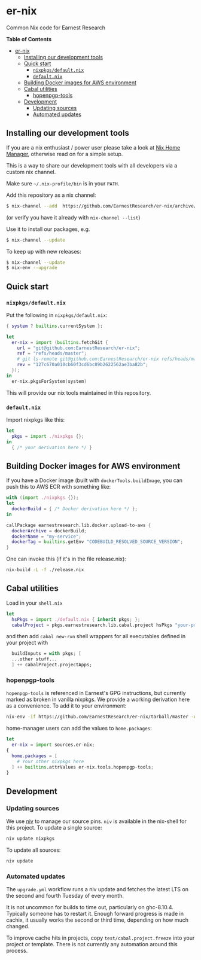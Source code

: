 # er-nix

Common Nix code for Earnest Research

<!-- markdown-toc start - Don't edit this section. Run M-x markdown-toc-refresh-toc -->
**Table of Contents**

- [er-nix](#er-nix)
    - [Installing our development tools](#installing-our-development-tools)
    - [Quick start](#quick-start)
        - [`nixpkgs/default.nix`](#nixpkgsdefaultnix)
        - [`default.nix`](#defaultnix)
    - [Building Docker images for AWS environment](#building-docker-images-for-aws-environment)
    - [Cabal utilities](#cabal-utilities)
        - [hopenpgp-tools](#hopenpgp-tools)
    - [Development](#development)
        - [Updating sources](#updating-sources)
        - [Automated updates](#automated-updates)

<!-- markdown-toc end -->

## Installing our development tools

If you are a nix enthusiast / power user please take a look at [Nix Home Manager](https://nixos.wiki/wiki/Home_Manager), otherwise read on for a simple setup.

This is a way to share our development tools with all developers via a custom nix channel.

Make sure `~/.nix-profile/bin` is in your `PATH`.

Add this repository as a nix channel:

```bash
$ nix-channel --add  https://github.com/EarnestResearch/er-nix/archive/master.tar.gz er-nix
```
(or verify you have it already with `nix-channel --list`)

Use it to install our packages, e.g.
```bash
$ nix-channel --update
```

To keep up with new releases:

```bash
$ nix-channel --update
$ nix-env --upgrade
```

## Quick start

### `nixpkgs/default.nix`

Put the following in `nixpkgs/default.nix`:

```nix
{ system ? builtins.currentSystem }:

let
  er-nix = import (builtins.fetchGit {
    url = "git@github.com:EarnestResearch/er-nix";
    ref = "refs/heads/master";
    # git ls-remote git@github.com:EarnestResearch/er-nix refs/heads/master | awk '{ print "rev = \""$1"\";" }'
    rev = "127c670a010cb60f3cd6bc89b2622562ae3ba82b";
  });
in
  er-nix.pkgsForSystem(system)
```

This will provide our nix tools maintained in this repository.

### `default.nix`

Import nixpkgs like this:

```nix
let
  pkgs = import ./nixpkgs {};
in
  { /* your derivation here */ }
```

## Building Docker images for AWS environment

If you have a Docker image (built with `dockerTools.buildImage`, you can push this to AWS ECR with something like:

```nix
with (import ./nixpkgs {});
let
  dockerBuild = { /* Docker derivation here */ };
in

callPackage earnestresearch.lib.docker.upload-to-aws {
  dockerArchive = dockerBuild;
  dockerName = "my-service";
  dockerTag = builtins.getEnv "CODEBUILD_RESOLVED_SOURCE_VERSION";
}
```

One can invoke this (if it's in the file release.nix):

```sh
nix-build -L -f ./release.nix
```

## Cabal utilities

Load in your `shell.nix`

```nix
let
  hsPkgs = import ./default.nix { inherit pkgs; };
  cabalProject = pkgs.earnestresearch.lib.cabal.project hsPkgs "your-project-name";
```

and then add `cabal new-run` shell wrappers for all executables defined in your project with

```nix
  buildInputs = with pkgs; [
  ...other stuff...
  ] ++ cabalProject.projectApps;
```

### hopenpgp-tools

`hopenpgp-tools` is referenced in Earnest's GPG instructions, but currently marked as broken in vanilla nixpkgs.
We provide a working derivation here as a convenience.
To add it to your environment:

```sh
nix-env -if https://github.com/EarnestResearch/er-nix/tarball/master -A tools.hopenpgp-tools
```

home-manager users can add the values to `home.packages`:

```nix
let
  er-nix = import sources.er-nix;
{
  home.packages = [
    # Your other nixpkgs here
  ] ++ builtins.attrValues er-nix.tools.hopenpgp-tools;
}
```

## Development

### Updating sources

We use [niv](https://github.com/nmattia/niv) to manage our source pins.  `niv` is available in the nix-shell for this project.  To update a single source:

```sh
niv update nixpkgs
```

To update all sources:

```sh
niv update
```

### Automated updates

The `upgrade.yml` workflow runs a niv update and fetches the latest LTS on the second and fourth Tuesday of every month.

It is not uncommon for builds to time out, particularly on ghc-8.10.4.  Typically someone has to restart it.  Enough forward progress is made in cachix, it usually works the second or third time, depending on how much changed.

To improve cache hits in projects, copy `test/cabal.project.freeze` into your project or template.  There is not currently any automation around this process.
